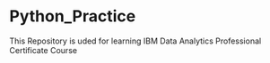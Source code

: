 # Python_Practice
This Repository is uded for learning IBM Data Analytics Professional Certificate Course
